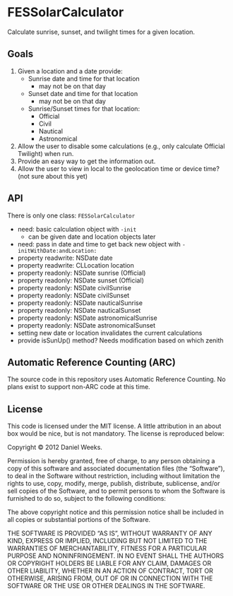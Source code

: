 # FESSolarCalculator

Calculate sunrise, sunset, and twilight times for a given location.

## Goals

1. Given a location and a date provide:
    * Sunrise date and time for that location
        * may not be on that day
    * Sunset date and time for that location
        * may not be on that day
    * Sunrise/Sunset times for that location:
        * Official
        * Civil
        * Nautical
        * Astronomical
2. Allow the user to disable some calculations (e.g., only calculate Official Twilight) when run.
3. Provide an easy way to get the information out.
4. Allow the user to view in local to the geolocation time or device time? (not sure about this yet)

## API

There is only one class: `FESSolarCalculator`

* need: basic calculation object with `-init`
    * can be given date and location objects later
* need: pass in date and time to get back new object with `-initWithDate:andLocation:`
* property readwrite: NSDate date
* property readwrite: CLLocation location
* property readonly: NSDate sunrise (Official)
* property readonly: NSDate sunset (Official)
* property readonly: NSDate civilSunrise
* property readonly: NSDate civilSunset
* property readonly: NSDate nauticalSunrise
* property readonly: NSDate nauticalSunset
* property readonly: NSDate astronomicalSunrise
* property readonly: NSDate astronomicalSunset
* setting new date or location invalidates the current calculations
* provide isSunUp() method? Needs modification based on which zenith

## Automatic Reference Counting (ARC)

The source code in this repository uses Automatic Reference Counting. No plans exist to support non-ARC code at this time.


## License

This code is licensed under the MIT license. A little attribution in an about box would be nice, but is not mandatory. The license is reproduced below:

Copyright © 2012 Daniel Weeks.

Permission is hereby granted, free of charge, to any person obtaining a copy
of this software and associated documentation files (the “Software”), to deal
in the Software without restriction, including without limitation the rights
to use, copy, modify, merge, publish, distribute, sublicense, and/or sell
copies of the Software, and to permit persons to whom the Software is
furnished to do so, subject to the following conditions:

The above copyright notice and this permission notice shall be included in
all copies or substantial portions of the Software.

THE SOFTWARE IS PROVIDED “AS IS”, WITHOUT WARRANTY OF ANY KIND, EXPRESS OR
IMPLIED, INCLUDING BUT NOT LIMITED TO THE WARRANTIES OF MERCHANTABILITY,
FITNESS FOR A PARTICULAR PURPOSE AND NONINFRINGEMENT. IN NO EVENT SHALL THE
AUTHORS OR COPYRIGHT HOLDERS BE LIABLE FOR ANY CLAIM, DAMAGES OR OTHER
LIABILITY, WHETHER IN AN ACTION OF CONTRACT, TORT OR OTHERWISE, ARISING FROM,
OUT OF OR IN CONNECTION WITH THE SOFTWARE OR THE USE OR OTHER DEALINGS IN
THE SOFTWARE.
